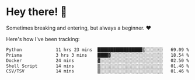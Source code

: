 # Hey there! 👋
Sometimes breaking and entering, but always a beginner. ❤️

Here's how I've been tracking:
<!--START_SECTION:waka-->

```txt
Python             11 hrs 23 mins  █████████████████▒░░░░░░░   69.09 %
Prisma             3 hrs 3 mins    ████▓░░░░░░░░░░░░░░░░░░░░   18.54 %
Docker             24 mins         ▓░░░░░░░░░░░░░░░░░░░░░░░░   02.50 %
Shell Script       14 mins         ▒░░░░░░░░░░░░░░░░░░░░░░░░   01.46 %
CSV/TSV            14 mins         ▒░░░░░░░░░░░░░░░░░░░░░░░░   01.46 %
```

<!--END_SECTION:waka-->
